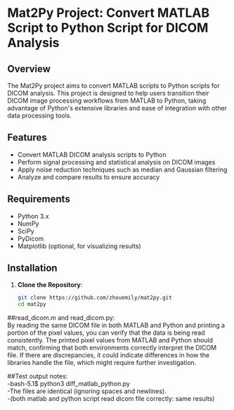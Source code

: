 # Mat2Py Project: Convert MATLAB Script to Python Script for DICOM Analysis

## Overview

The Mat2Py project aims to convert MATLAB scripts to Python scripts for DICOM analysis. This project is designed to help users transition their DICOM image processing workflows from MATLAB to Python, taking advantage of Python's extensive libraries and ease of integration with other data processing tools.

## Features

- Convert MATLAB DICOM analysis scripts to Python
- Perform signal processing and statistical analysis on DICOM images
- Apply noise reduction techniques such as median and Gaussian filtering
- Analyze and compare results to ensure accuracy

## Requirements

- Python 3.x
- NumPy
- SciPy
- PyDicom
- Matplotlib (optional, for visualizing results)

## Installation

1. **Clone the Repository**:
   ```bash
   git clone https://github.com/zhouemily/mat2py.git
   cd mat2py

##read_dicom.m and read_dicom.py:<br>
By reading the same DICOM file in both MATLAB and Python and printing a portion of the pixel values, 
you can verify that the data is being read consistently. The printed pixel values from MATLAB and Python should match, 
confirming that both environments correctly interpret the DICOM file. If there are discrepancies, 
it could indicate differences in how the libraries handle the file, which might require further investigation.

##Test output notes:<br>
-bash-5.1$ python3 diff_matlab_python.py<br>
-The files are identical (ignoring spaces and newlines).<br>
-(both matlab and python script read dicom file correctly: same results)<br>
